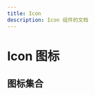 ```yaml
---
title: Icon
description: Icon 组件的文档
---
```

# Icon 图标

## 图标集合

<script setup>
import System from "../demo/Icon/System.vue"
</script>
<System />

